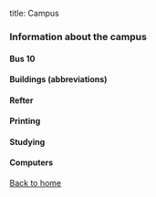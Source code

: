 title: Campus

### Information about the campus

#### Bus 10
#### Buildings (abbreviations)
#### Refter
#### Printing
#### Studying
#### Computers

[Back to home](index.md)